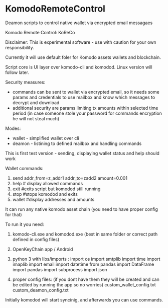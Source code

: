 # KomodoRemoteControl
Deamon scripts to control native wallet via encrypted email messagaes

Komodo Remote Control: KoReCo

Disclaimer: This is experimental software - use with caution for your own responsibility.

Currently it will use default foler for Komodo assets wallets and blockchain.

Script core is UI layer over komodo-cli and komodod.
Linux version will follow later.

Security measures:
- commands can be sent to wallet via encrypted email, so it needs some params and credentials to use mailbox
  and know which messages to decrypt and download
- additional security are params limiting tx amounts within selected time period (in case someone stole your password for commands encryption he will not steal much)

Modes:
- wallet - simplified wallet over cli
- deamon - listining to defined mailbox and handling commands

This is first test version - sending, displaying wallet status and help should work 

Wallet commands: 
1) send addr_from=z_addr1 addr_to=zadd2 amount=0.001
2) help # display allowed commands
3) exit #exits script but komodod still running
4) stop #stops komodod and exits
5) wallet #display addresses and amounts

It can run any native komodo asset chain (you need to have proper config for that)

To run it you need:

1. komodo-cli.exe and komodod.exe (best in same folder or correct path defined in config files)
2. OpenKeyChain app / Android
2. python 3 with libs/imports :
import os
import smtplib
import time
import imaplib
import email
import datetime
from pandas import DataFrame
import pandas
import subprocess
import json

3. proper config files:
(if you dont have them they will be created and can be edited by running the app so no worries)
custom_wallet_config.txt
custom_deamon_config.txt


Initially komodod will start syncinig, and afterwards you can use commands.
